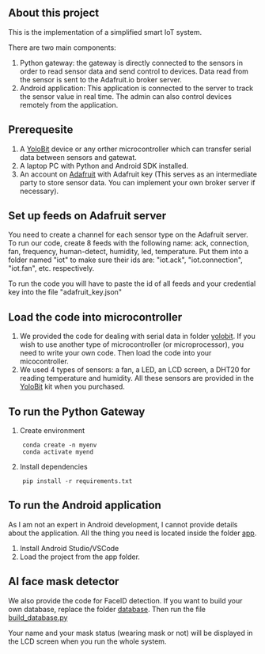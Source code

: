 ## About this project
This is the implementation of a simplified smart IoT system.

There are two main components:
1. Python gateway: the gateway is directly connected to the sensors in order to read sensor data and send control to devices. Data read from the sensor is sent to the Adafruit.io broker server.
2. Android application: This application is connected to the server to track the sensor value in real time. The admin can also control devices remotely from the application.

## Prerequesite
1. A [YoloBit](https://ohstem.vn/hoc-lap-trinh-iot-voi-mach-yolobit/) device or any orther microcontroller which can transfer serial data between sensors and gatewat.
2. A laptop PC with Python and Android SDK installed.
3. An account on [Adafruit](https://io.adafruit.com/) with Adafruit key (This serves as an intermediate party to store sensor data. You can implement your own broker server if necessary).

## Set up feeds on Adafruit server
You need to create a channel for each sensor type on the Adafruit server. To run our code, create 8 feeds with the following name: ack, connection, fan, frequency, human-detect, humidity, led, temperature. Put them into a folder named "iot" to make sure their ids are: "iot.ack", "iot.connection", "iot.fan", etc. respectively.

To run the code you will have to paste the id of all feeds and your credential key into the file "adafruit_key.json"

## Load the code into microcontroller
1. We provided the code for dealing with serial data in folder [yolobit](yolobit). If you wish to use another type of microcontroller (or microprocessor), you need to write your own code. Then load the code into your micocontroller.
2. We used 4 types of sensors: a fan, a LED, an LCD screen, a DHT20 for reading temperature and humidity. All these sensors are provided in the [YoloBit](https://ohstem.vn/hoc-lap-trinh-iot-voi-mach-yolobit/) kit when you purchased.


## To run the Python Gateway
1. Create environment
```
    conda create -n myenv
    conda activate myend
```
2. Install dependencies
```
    pip install -r requirements.txt
```

## To run the Android application
As I am not an expert in Android development, I cannot provide details about the application. All the thing you need is located inside the folder [app](app).
1. Install Android Studio/VSCode
2. Load the project from the app folder.

## AI face mask detector
We also provide the code for FaceID detection. If you want to build your own database, replace the folder [database](model/face_mask_recognition/database). Then run the file [build_database.py](model/face_mask_recognition/built_database.py)

Your name and your mask status (wearing mask or not) will be displayed in the LCD screen when you run the whole system.








